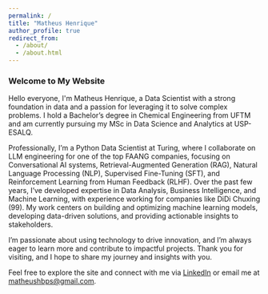 ```yaml
---
permalink: /
title: "Matheus Henrique"
author_profile: true
redirect_from: 
  - /about/
  - /about.html
---
```


### Welcome to My Website

Hello everyone, I'm Matheus Henrique, a Data Scientist with a strong foundation in data and a passion for leveraging it to solve complex problems. I hold a Bachelor’s degree in Chemical Engineering from UFTM and am currently pursuing my MSc in Data Science and Analytics at USP-ESALQ.

Professionally, I’m a Python Data Scientist at Turing, where I collaborate on LLM engineering for one of the top FAANG companies, focusing on Conversational AI systems, Retrieval-Augmented Generation (RAG), Natural Language Processing (NLP), Supervised Fine-Tuning (SFT), and Reinforcement Learning from Human Feedback (RLHF). Over the past few years, I’ve developed expertise in Data Analysis, Business Intelligence, and Machine Learning, with experience working for companies like DiDi Chuxing (99). My work centers on building and optimizing machine learning models, developing data-driven solutions, and providing actionable insights to stakeholders.

I’m passionate about using technology to drive innovation, and I’m always eager to learn more and contribute to impactful projects. Thank you for visiting, and I hope to share my journey and insights with you.

Feel free to explore the site and connect with me via [LinkedIn](https://www.linkedin.com/in/matheushbps/) or email me at [matheushbps@gmail.com](mailto:matheushbps@gmail.com).
